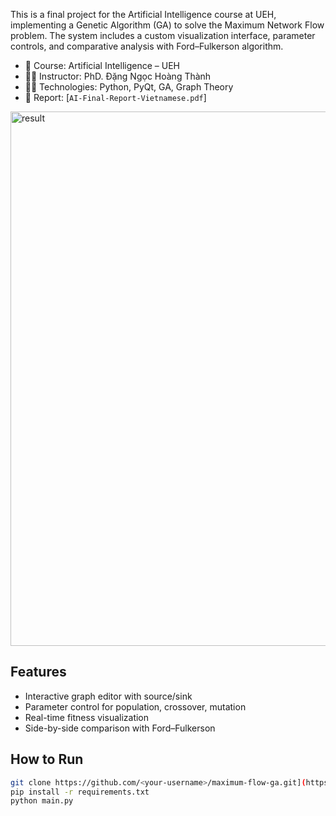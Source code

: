 
This is a final project for the Artificial Intelligence course at UEH, implementing a Genetic Algorithm (GA) to solve the Maximum Network Flow problem. The system includes a custom visualization interface, parameter controls, and comparative analysis with Ford–Fulkerson algorithm.

- 📍 Course: Artificial Intelligence – UEH
- 👨‍🏫 Instructor: PhD. Đặng Ngọc Hoàng Thành
- 👨‍💻 Technologies: Python, PyQt, GA, Graph Theory
- 📁 Report: [`AI-Final-Report-Vietnamese.pdf`]

<img width="855" alt="result" src="https://github.com/user-attachments/assets/ea3802ed-22f3-46b6-98a8-24fd0d00866b" />

## Features
- Interactive graph editor with source/sink
- Parameter control for population, crossover, mutation
- Real-time fitness visualization
- Side-by-side comparison with Ford–Fulkerson

## How to Run
```bash
git clone https://github.com/<your-username>/maximum-flow-ga.git](https://github.com/hoaianthai345/Genetic_Algorithm_for_Maximum_Flow_Problem.git
pip install -r requirements.txt
python main.py
